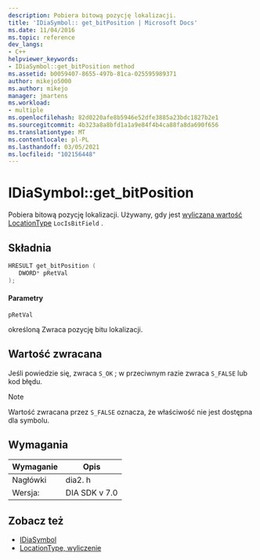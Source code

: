 ```yaml
---
description: Pobiera bitową pozycję lokalizacji.
title: 'IDiaSymbol:: get_bitPosition | Microsoft Docs'
ms.date: 11/04/2016
ms.topic: reference
dev_langs:
- C++
helpviewer_keywords:
- IDiaSymbol::get_bitPosition method
ms.assetid: b0059407-8655-497b-81ca-025595989371
author: mikejo5000
ms.author: mikejo
manager: jmartens
ms.workload:
- multiple
ms.openlocfilehash: 82d0220afe8b5946e52dfe3885a23bdc1827b2e1
ms.sourcegitcommit: 4b323a8a8bfd1a1a9e84f4b4ca88fa8da690f656
ms.translationtype: MT
ms.contentlocale: pl-PL
ms.lasthandoff: 03/05/2021
ms.locfileid: "102156448"
---
```

# <a name="idiasymbolget_bitposition"></a>IDiaSymbol::get_bitPosition
Pobiera bitową pozycję lokalizacji. Używany, gdy jest [wyliczana wartość LocationType](../../debugger/debug-interface-access/locationtype.md) `LocIsBitField` .

## <a name="syntax"></a>Składnia

```C++
HRESULT get_bitPosition ( 
   DWORD* pRetVal
);
```

#### <a name="parameters"></a>Parametry
 `pRetVal`

określoną Zwraca pozycję bitu lokalizacji.

## <a name="return-value"></a>Wartość zwracana
 Jeśli powiedzie się, zwraca `S_OK` ; w przeciwnym razie zwraca `S_FALSE` lub kod błędu.

> [!NOTE]
> Wartość zwracana przez `S_FALSE` oznacza, że właściwość nie jest dostępna dla symbolu.

## <a name="requirements"></a>Wymagania

|Wymaganie|Opis|
|-----------------|-----------------|
|Nagłówki|dia2. h|
|Wersja:|DIA SDK v 7.0|

## <a name="see-also"></a>Zobacz też
- [IDiaSymbol](../../debugger/debug-interface-access/idiasymbol.md)
- [LocationType, wyliczenie](../../debugger/debug-interface-access/locationtype.md)
